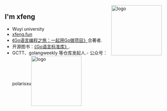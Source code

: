 <img src="https://github-readme-stats.vercel.app/api?username=fidjiw&show_icons=true" alt="logo" height="160" align="right" style="margin: 5px; margin-bottom: 20px;" /> 

## I'm xfeng
-  Wuyi university
-  [xfeng.fun](xfeng.fun) 
-  [《Go语言编程之旅：一起用Go做项目》](https://u.jd.com/RMSbOS)合著者. 
-  开源图书：[《Go语言标准库》](https://github.com/polaris1119/The-Golang-Standard-Library-by-Example). 
-  GCTT、golangweekly 等仓库发起人.- 公众号：polarisxu<img src="https://github-profile-trophy.vercel.app/?username=fidjiw&theme=flat&column=7" alt="logo" height="160" align="center" style="margin: auto; margin-bottom: 20px;" /> 
